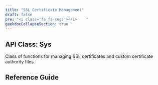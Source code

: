 ```yaml
---
title: "SSL Certificate Management"
draft: false
pre: "<i class='fa fa-cogs'></i>	"
geekdocCollapseSection: true
---
```


## API Class: Sys
Class of functions for managing SSL certificates and custom certificate authority files.

## Reference Guide
